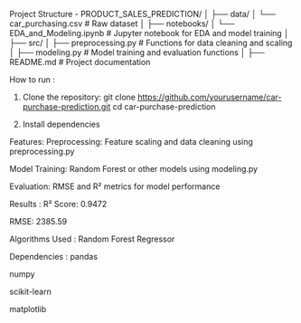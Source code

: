 Project Structure - 
PRODUCT_SALES_PREDICTION/
│
├── data/
│   └── car_purchasing.csv         # Raw dataset
│
├── notebooks/
│   └── EDA_and_Modeling.ipynb     # Jupyter notebook for EDA and model training
│
├── src/
│   ├── preprocessing.py           # Functions for data cleaning and scaling
│   ├── modeling.py                # Model training and evaluation functions
│
├── README.md                      # Project documentation



How to run : 
1. Clone the repository: git clone https://github.com/yourusername/car-purchase-prediction.git
                        cd car-purchase-prediction

2. Install dependencies



Features: 
Preprocessing: Feature scaling and data cleaning using preprocessing.py

Model Training: Random Forest or other models using modeling.py

Evaluation: RMSE and R² metrics for model performance


Results :
R² Score: 0.9472

RMSE: 2385.59


Algorithms Used :
Random Forest Regressor



Dependencies :
pandas

numpy

scikit-learn

matplotlib






